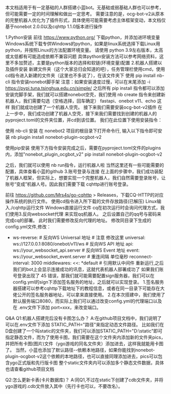 本文档适用于有一定基础的人群搭建小蓝bot。无基础或弱基础人群也可以参考，但可能需要一定的时间理解和做出一定思考。
需要注意的是，ocg-bot-v2从原本的完整机器人优化为了插件形式，具体使用可能需要考虑主体框架变动，本文档仅基于nonebot 2.0.0以及cqhttp 1.1.0版本进行操作

1.Python安装
前往 https://www.python.org/ 下载python，并添加进环境变量 Windows系统下载专供Windows的python，如果是linux系统选择下载Linux用python，并按照Linux的方法配置环境变量。
请使用 python 3.9左右版本，太高或太低都有可能造成依赖不兼容问题 
具体python安装方法可以参考网络资料，这里不多加赘述，主要是python版本的选择和软链(环境变量)配置
2.机器人搭建以及插件安装
新建文件夹（这个大家总归会知道的吧），任务管理栏使用cmd，使用cd指令进入新建的文件夹（这里也不多说了），在该文件夹下 使用 pip install nb-cli 指令安装nonebot脚手架
注意：如果安装速度过慢，可以在末尾添加 -i https://pypi.tuna.tsinghua.edu.cn/simple/
之后所有 pip install 指令都可以添加
安装完脚手架，我们就可以搭建nonebot空壳，我们使用
nb create 指令来创建新机器人，我们需要勾选（空格选择，回车确定） fastapi、onebot v11、echo
这样 我们就成功创建了一个机器人空壳。
接下来我们需要安装ocg-bot-v2插件
在上一步中，我们成功创建了机器人空壳，接下来我们需要找到创建的机器人的pyproject.toml的文件夹位置，并cd到该位置。
我们在此位置下使用安装指令：

使用 nb-cli 安装
在 nonebot2 项目的根目录下打开命令行, 输入以下指令即可安装
nb plugin install nonebot-plugin-ocgbot-v2

使用pip安装
使用下方指令安装完成之后，需要在pyproject.toml文件的plugins内，添加"nonebot_plugin_ocgbot_v2"
pip install nonebot-plugin-ocgbot-v2

之后，我们就可以使用 nb run指令，运行机器人啦
当然这里还有一些可能需要的配置，具体查看小蓝的github
3.账号登录与连接
在上面的步骤中，我们成功装配了机器人框架，但实际上，想要实现一个完整机器人，我们自然需要登录账号，让账号“变成”机器人号。因此我们需要下载 cqhttp进行账号登录。

前往 https://github.com/Mrs4s/go-cqhttp > Releases，下载CQ-HTTP的对应操作系统的执行文件。
使用cd指令进入所下载的文件存放路径(已解压) Linux输入./cqhttp运行文件
Windows直接运行文件
cq在初次运行时会询问代理方式，我们使用3.反向websocket代理 来实现qq机器人。
之后设置自己的qq号与密码来完成cq的部署。
此时我们需要修改反向代理的地址。
修改同目录下生成的config.yml文件,修改：
- ws-reverse:
      # 反向WS Universal 地址
      # 注意 修改这里
      universal: ws://127.0.0.1:8080/onebot/v11/ws
      # 反向WS API 地址
      api: ws://your_websocket_api.server
      # 反向WS Event 地址
      event: ws://your_websocket_event.server
      # 重连间隔 单位毫秒
      reconnect-interval: 3000
      middlewares:
        <<: *default # 引用默认中间件
重新运行,之后我们的bot上会显示连接成功的讯息，这就代表机器人部署成功了
如果我们账号登录出现了 45 错误，那我们就可能需要配置sign服务器，我们可以在config.yml的sign下添加签名服务的地址，之后就可以实现登录。
1.签名服务器搭建可以参考cqhttp下载地址下的教程信息，或者在同一目录下可能存在大佬公开的签名服务器地址，可以拿来直接使用。
2.在本次搭建中，我们使用了默认服务端口8080，而实际上我们可以通过改变config.yml的代理端口以及在 .env文件下添加 port=xxx，来改变端口。

Q&A
Q1:机器人搭建完后没有卡图怎么办？
A:在github项目文档中，我们说明了可以在.env文件下添加 STATIC_PATH="路径"来指定动态文件路径。
比如我们在D盘创建了一个叫static的文件夹，我们可以添加STATIC_PATH="D:\static"即可指定静态文件，而为了使用卡图，我们需要在这个文件夹内添加新的文件夹pics，并把所有卡图(图片)文件（ygo游戏的同名文件夹）添加进去，这样我就能用卡图了。
当然，小蓝也添加了默认路径--依赖本地路径，如果你能找到nonebot-plugin-ocgbot-v2这个依赖的本地路径，也可以直接同理添加进去，pics可以包含ygo正式版和先行版卡图
整个static文件夹内可以添加多个静态文件数据，具体也请查看github项目文档


Q2:怎么更新卡表(卡片数据库)？
A:同Q1,不过在static下创建了cdb文件夹，并将ygo游戏的.cdb文件放入其中（先行卡也可以，不要改名）。

 
